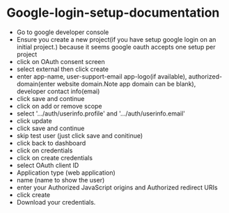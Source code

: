 # Google-login-setup-documentation
- Go to google developer console
- Ensure you create a new project(if you have setup google login on an initial project.) because it seems google oauth accepts one setup per project
- click on OAuth consent screen
- select external then click create
- enter app-name, user-support-email app-logo(if available), authorized-domain(enter website domain.Note app domain can be blank), developer contact info(emai)
- click save and continue
- click on add or remove scope
- select '.../auth/userinfo.profile' and '.../auth/userinfo.email'
- click update
- click save and continue
- skip test user (just click save and conitinue)
- click back to dashboard
-  click on credentials
- click on create credentials
- select OAuth client ID
- Application type (web application)
- name (name to show the user)
- enter your Authorized JavaScript origins and Authorized redirect URIs
- click create
-  Download your credentials.
